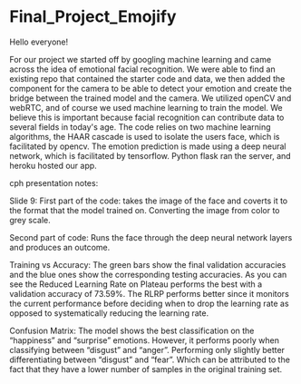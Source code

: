 # Final_Project_Emojify
Hello everyone!

For our project we started off by googling machine learning and came across the idea of emotional facial recognition. We were able to find an existing repo that contained the starter code and data, we then added the component for the camera to be able to detect your emotion and create the bridge between the trained model and the camera. We utilized openCV and webRTC, and of course we used machine learning to train the model. We believe this is important because facial recognition can contribute data to several fields in today's age. The code relies on two machine learning algorithms, the HAAR cascade is used to isolate the users face, which is facilitated by opencv. The emotion prediction is made using a deep neural network, which is facilitated by tensorflow. Python flask ran the server, and heroku hosted our app. 

cph presentation notes:

Slide 9:
First part of the code: takes the image of the face and coverts it to the format that the model trained on. Converting the image from color to grey scale.

Second part of code:
Runs the face through the deep neural network layers and produces an outcome.

Training vs Accuracy:
The green bars show the final validation accuracies and the blue ones show the corresponding testing accuracies.  As you can see the Reduced Learning Rate on Plateau performs the best with a validation accuracy of 73.59%.  The RLRP performs better since it monitors the current performance before deciding when to drop the learning rate as opposed to systematically reducing the learning rate. 

Confusion Matrix:
The model shows the best classification on the “happiness” and “surprise” emotions.  However, it performs poorly when classifying between “disgust” and “anger”.  Performing only slightly better differentiating between “disgust” and “fear”.  Which can be attributed to the fact that they have a lower number of samples in the original training set.  
